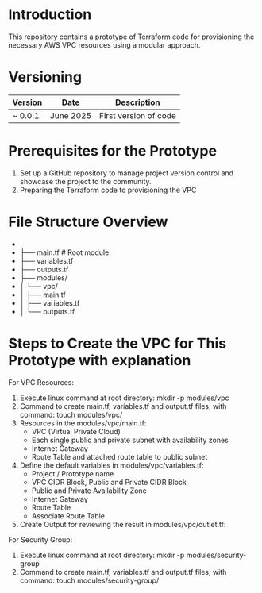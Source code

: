 # Introduction

This repository contains a prototype of Terraform code for provisioning the necessary AWS VPC resources using a modular approach.

# Versioning

| Version | Date      | Description           |
| ------- | --------- | --------------------- |
| ~ 0.0.1 | June 2025 | First version of code |

# Prerequisites for the Prototype

1. Set up a GitHub repository to manage project version control and showcase the project to the community.
2. Preparing the Terraform code to provisioning the VPC

# File Structure Overview

- .
- ├── main.tf # Root module
- ├── variables.tf
- ├── outputs.tf
- ├── modules/
- │ └── vpc/
- │ ├── main.tf
- │ ├── variables.tf
- │ └── outputs.tf

# Steps to Create the VPC for This Prototype with explanation

For VPC Resources:

1. Execute linux command at root directory: mkdir -p modules/vpc
2. Command to create main.tf, variables.tf and output.tf files, with command: touch modules/vpc/<filename>
3. Resources in the modules/vpc/main.tf:
   - VPC (Virtual Private Cloud)
   - Each single public and private subnet with availability zones
   - Internet Gateway
   - Route Table and attached route table to public subnet
4. Define the default variables in modules/vpc/variables.tf:
   - Project / Prototype name
   - VPC CIDR Block, Public and Private CIDR Block
   - Public and Private Availability Zone
   - Internet Gateway
   - Route Table
   - Associate Route Table
5. Create Output for reviewing the result in modules/vpc/outlet.tf:

For Security Group:

1. Execute linux command at root directory: mkdir -p modules/security-group
2. Command to create main.tf, variables.tf and output.tf files, with command: touch modules/security-group/<filename>
